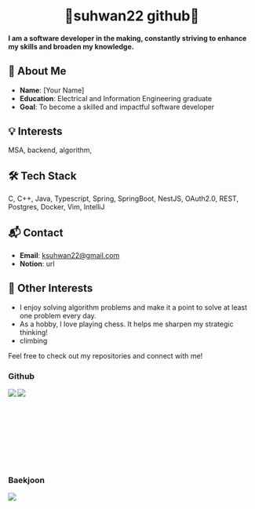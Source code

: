 <h1 align="center">🌟suhwan22 github🌟</h1>
<h4 align="left">
I am a software developer in the making, constantly striving to enhance my skills and broaden my knowledge.</h4>

## 🌟 About Me
- **Name**: [Your Name]
- **Education**: Electrical and Information Engineering graduate
- **Goal**: To become a skilled and impactful software developer

## 💡 Interests
MSA, backend, algorithm, 

## 🛠️ Tech Stack
C, C++, Java, Typescript, Spring, SpringBoot, NestJS, OAuth2.0, REST, Postgres, Docker, Vim, IntelliJ

## 📬 Contact
- **Email**: ksuhwan22@gmail.com
- **Notion**: url

## 🎨 Other Interests
- I enjoy solving algorithm problems and make it a point to solve at least one problem every day.
- As a hobby, I love playing chess. It helps me sharpen my strategic thinking!
- climbing

Feel free to check out my repositories and connect with me!

### Github

<p align="left">
  <a href="https://github.com/suhwan22">
    <img align="left" src="https://github-readme-stats.vercel.app/api?username=suhwan22&show_icons=true&hide=stars&theme=catppuccin_latte" />
  </a>
  <a href="https://github.com/suhwan22">
    <img align="left" src="https://github-readme-stats.vercel.app/api/top-langs/?username=suhwan22&layout=compact" />
  </a>
  <!-- resource: (https://github.com/anuraghazra/github-readme-stats/blob/master/docs/readme_kr.md) -->
  <br/><br/><br/><br/><br/><br/><br/><br/><br/>
</p>

### Baekjoon
<p align="left">
  <a href="https://solved.ac/profile/tnghkswkd123">
    <img align="left" src="http://mazassumnida.wtf/api/v2/generate_badge?boj=tnghkswkd123" />
  </a>
  <!-- resource: (https://github.com/mazassumnida/mazassumnida) -->
</p>

<!--
### pin
<p align="left">
  <a href="https://github.com/suhwan22/baekjoon">
    <img align="left" src="https://github-readme-stats.vercel.app/api/pin/?username=suhwan22&show_owner=true&repo=baekjoon" />
  </a>
  <!-- resource: (https://github.com/anuraghazra/github-readme-stats/blob/master/docs/readme_kr.md) -->
  <br/><br/><br/><br/><br/><br/><br/>
</p>
